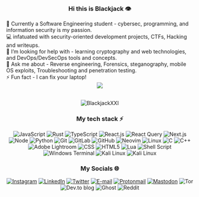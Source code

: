 <h3 align="center">Hi this is Blackjack 👁️ </h3>
🔭 Currently a Software Engineering student - cybersec, programming, and information security is my passion.<br>💻 infatuated with security-oriented development projects, CTFs, Hacking and writeups.<br>🤝 I’m looking for help with - learning cryptography and web technologies, and DevOps/DevSecOps tools and concepts.<br>💬 Ask me about - Reverse engineering, Forensics, steganography, mobile OS exploits, Troubleshooting and penetration testing.<br>⚡ Fun fact - I can fix your laptop!
<div align="center" gap="5px">
  <a href="https://github.com/BlackjackXXI/github-readme-stats"><img align="center" src="https://github-readme-stats.vercel.app/api?username=antonkomarev&rank_icon=github&theme=github_dark&show_icons=true&hide_border=true&show=prs_merged,prs_merged_percentage&hide_title=true" altusername="blackjackxxi"/></a>
  <br /> 
<!--
  <a align="center" href="https://github.com/BlackjackXXI/github-readme-stats"><img align="center" src="https://github-readme-stats.vercel.app/api/top-langs/?username=BlackjackXXI&theme=github_dark&layout=compact&hide_border=true" /></a>
-->
<div>
<br />
<p align="center"> <img src="https://komarev.com/ghpvc/?username=Zeddnyx&label=Profile%20views&color=0e75b6&style=flat" alt="BlackjackXXI" /> </p>
<!---
![](https://quotes-github-readme.vercel.app/api?type=vetical&theme=radical)
--->
  
###  My tech stack ⚡
![JavaScript](https://img.shields.io/badge/-JavaScript-%23F7DF1C?style=for-the-badgee&logo=javascript&logoColor=000000&color=%23FFCE5A)
![Rust](https://img.shields.io/badge/Rust-%23000000.svg?style=for-the-badgee&logo=rust&logoColor=white)
![TypeScript](https://img.shields.io/badge/-TypeScript-007ACC?style=for-the-badgee&logo=typescript&logoColor=white)
![React.js](https://img.shields.io/badge/-React.js-%23282C34?style=for-the-badgee&logo=react)
![React Query](https://img.shields.io/badge/-React%20Query-FF4154?style=for-the-badgee&logo=react%20query&logoColor=white)
![Next.js](https://img.shields.io/badge/-Next.js-%23000000?style=for-the-badgee&logo=nextdotjs)
![Node](https://img.shields.io/badge/node.js-6DA55F?style=for-the-badgee&logo=node.js&logoColor=white)
![Python](https://img.shields.io/badge/python-black?style=for-the-badgee&logo=python&logoColor=yellow)
![Git](https://img.shields.io/badge/-Git-%23F05032?style=for-the-badgee&logo=git&logoColor=%23ffffff)
![GitLab](https://img.shields.io/badge/gitlab-%23181717.svg?style=for-the-badgee&logo=gitlab)
![GitHub](https://img.shields.io/badge/-GitHub-181717?style=for-the-badgee&logo=github)
![Neovim](https://img.shields.io/badge/neovim-%23000000.svg?style=for-the-badgee&logo=neovim&logoColor=white)
![Linux](https://img.shields.io/badge/linux-%23000000.svg?style=for-the-badgee&logo=linux&logoColor=white)
![C](https://img.shields.io/badge/c-%2300599C.svg?style=c&logo=c&logoColor=white)
![C++](https://img.shields.io/badge/c++-%2300599C.svg?style=plastic&logo=c%2B%2B&logoColor=white)
![Adobe Lightroom](https://img.shields.io/badge/Adobe%20Lightroom-31A8FF.svg?style=flat&logo=Adobe%20Lightroom&logoColor=white)
![CSS](https://img.shields.io/badge/css-%231572B6.svg?style=for-the-badgee&logo=css3&logoColor=white)
![HTML5](https://img.shields.io/badge/html-%23E34F26.svg?style=for-the-badge3&logo=html5&logoColor=white)
![Lua](https://img.shields.io/badge/lua-%232C2D72.svg?style=for-the-badgee&logo=lua&logoColor=white)
![Shell Script](https://img.shields.io/badge/Bash-%23121011.svg?style=for-the-badgee&logo=gnu-bash&logoColor=white)
![Windows Terminal](https://img.shields.io/badge/Windows%20Terminal-%234D4D4D.svg?style=for-the-badgee&logo=windows-terminal&logoColor=white)
![Kali Linux](https://img.shields.io/badge/Kali%20Linux-%234D4D4D.svg?style=for-the-badgee&logo=kali-linux&logoColor=000000&color=%23FFCE5A)
![Kali Linux](https://img.shields.io/badge/Ubuntu-%234D4D4D.svg?style=for-the-badgee&logo=ubuntu&logoColor=%23ffffffcolor=%23FFCE5A)




### My Socials 🌐
[![Instagram](https://img.shields.io/badge/Instagram-%23E4405F.svg?logo=Instagram&logoColor=white)](https://www.instagram.com/blvckjvck_xxi)
[![LinkedIn](https://img.shields.io/badge/LinkedIn-%230077B5.svg?logo=linkedin&logoColor=white)](https://www.linkedin.com/in/blackjackxxi/)
[![Twitter](https://img.shields.io/badge/Twitter-%231DA1F2.svg?logo=Twitter&logoColor=white)](https://twitter.com/Blvckjvck_XXi)
[![E-mail](https://img.shields.io/badge/Email-%230077B5.svg?logo=Gmail&logoColor=white)](mailto:oussamabouaoued@gmail.com)
[![Protonmail](https://img.shields.io/badge/ProtonMail-8B89CC?style=for-the-badgee&logo=protonmail&logoColor=white)](mailto:oussamabouaoued@protonmail.com)
[![Mastodon](https://img.shields.io/badge/Mastodon-%232B90D9?style=for-the-badgee&logo=Mastodon&logoColor=white)](https://infosec.exchange/@Blackjack)
![Tor](https://img.shields.io/badge/Tor-7D4698?style=for-the-badgee&logo=Tor-Browser&logoColor=white)
![Dev.to blog](https://img.shields.io/badge/dev.to-0A0A0A?style=for-the-badgee&logo=dev.to&logoColor=white)
![Ghost](https://img.shields.io/badge/ghost-000?style=for-the-badgee&logo=ghost&logoColor=%23F7DF1E)
![Reddit](https://img.shields.io/badge/Reddit-FF5722?style=for-the-badgee&logo=Reddit&logoColor=white)




